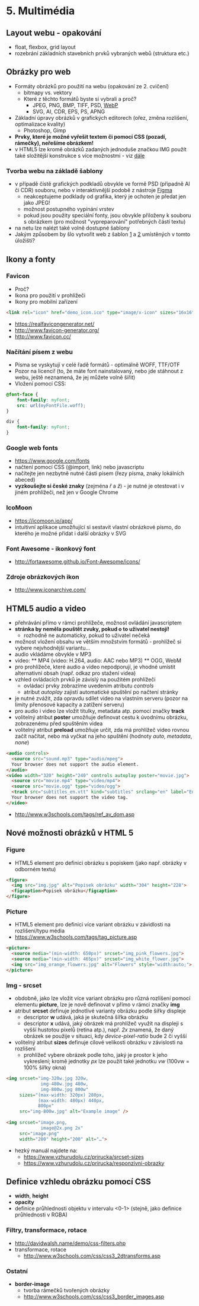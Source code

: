 # 5. Multimédia 

## Layout webu - opakování
 * float, flexbox, grid layout
 * rozebrání základních stavebních prvků vybraných webů (struktura etc.)

## Obrázky pro web

 * Formáty obrázků pro použití na webu (opakování ze 2. cvičení)
    * bitmapy vs. vektory
    * Které z těchto formátů byste si vybrali a proč?
        * JPEG, PNG, BMP, TIFF, PSD, [WebP](https://cs.wikipedia.org/wiki/WebP)  
        * SVG, AI, CDR, EPS, PS, APNG
 * Základní úpravy obrázků v grafických editorech (ořez, změna rozlišení, optimalizace kvality)
    * Photoshop, Gimp
 * **Prvky, které je možné vyřešit textem či pomocí CSS (pozadí, rámečky), neřešíme obrázkem!**
 * v HTML5 lze kromě obrázků zadaných jednoduše značkou IMG použít také složitější konstrukce s více možnostmi - viz [dále](#nové-možnosti-obrázků-v-html-5) 

### Tvorba webu na základě šablony
 * v případě čistě grafických podkladů obvykle ve formě PSD (připadně AI či CDR) souboru, nebo v interaktivnější podobě z nástroje [Figma](https://www.figma.com/)
    * neakceptujeme podklady od grafika, který je ochoten je předat jen jako JPEG!
    * možnost postupného vypínání vrstev
    * pokud jsou použity speciální fonty, jsou obvykle přiloženy k souboru s obrázkem (pro možnost "vypreparování" potřebných částí textu)
 * na netu lze nalézt také volně dostupné šablony
 * Jakým způsobem by šlo vytvořit web z šablon [1](./05-psd-examples/template1) a [2](./05-psd-examples/template2) umístěných v tomto úložišti?
 
## Ikony a fonty

### Favicon
 * Proč?
 * Ikona pro použití v prohlížeči
 * Ikony pro mobilní zařízení
 
```html
<link rel="icon" href="demo_icon.ico" type="image/x-icon" sizes="16x16" /> 
```

 * https://realfavicongenerator.net/
 * http://www.favicon-generator.org/
 * http://www.favicon.cc/

### Načítání písem z webu
 * Písma se vyskytují v celé řadě formátů - optimálně WOFF, TTF/OTF
 * Pozor na licenci! (to, že máte font nainstalovaný, nebo jde stáhnout z webu, ještě neznamená, že jej můžete volně šířit)
 * Vložení pomocí CSS:
 
```css
@font-face {
    font-family: myFont;
    src: url(myFontFile.woff);
}

div {
    font-family: myFont;
} 
```

### Google web fonts
 * https://www.google.com/fonts
 * načtení pomocí CSS (@import, link) nebo javascriptu
 * načítejte jen nezbytně nutné části písem (řezy písma, znaky lokálních abeced)
 * **vyzkoušejte si české znaky** (zejména *ř* a *ž*) - je nutné je otestovat i v jiném prohlížeči, než jen v Google Chrome
 
### IcoMoon
 * https://icomoon.io/app/
 * intuitivní aplikace umožňující si sestavit vlastní obrázkové písmo, do kterého je možné přidat i další obrázky v SVG

### Font Awesome - ikonkový font
 * http://fortawesome.github.io/Font-Awesome/icons/

### Zdroje obrázkových ikon
 * http://www.iconarchive.com/

## HTML5 audio a video
 * přehrávání přímo v rámci prohlížeče, možnost ovládání javascriptem
 * **stránka by neměla pouštět zvuky, pokud o to uživatel nestojí!**
    * rozhodně ne automaticky, pokud to uživatel nečeká
 * možnost vložení obsahu ve větším množstvím formátů - prohlížeč si vybere nejvhodnější variantu...
 * audio vkládáme obvykle v MP3
 * video:
    ** MP4 (video: H.264, audio: AAC nebo MP3)
    ** OGG, WebM
 * pro prohlížeče, které audio a video nepodporují, je vhodné umístit alternativní obsah (např. odkaz pro stažení videa)
 * vzhled ovládacích prvků je závislý na použitém prohlížeči
    * ovládací prvky zobrazíme uvedením atributu *controls*
    * atribut *autoplay* zajistí automatické spuštění po načtení stránky
 * je nutné zvážit, zda opravdu sdílet video na vlastním serveru (pozor na limity přenosové kapacity a zatížení serveru)
 * pro audio i video lze vložit titulky, metadata atp. pomocí značky **track**
 * volitelný atribut **poster** umožňuje definovat cestu k úvodnímu obrázku, zobrazenému před spuštěním videa
 * volitelný atribut **preload** umožňuje určit, zda má prohlížeč video rovnou začít načítat, nebo má vyčkat na jeho spuštění (hodnoty *auto*, *metadata*, *none*)

```html
<audio controls>
  <source src="sound.mp3" type="audio/mpeg">
  Your browser does not support the audio element.
</audio>
<video width="320" height="240" controls autoplay poster="movie.jpg">
  <source src="movie.mp4" type="video/mp4">
  <source src="movie.ogg" type="video/ogg">
  <track src="subtitles_en.vtt" kind="subtitles" srclang="en" label="English">
  Your browser does not support the video tag.
</video> 
```
 
 * http://www.w3schools.com/tags/ref_av_dom.asp

## Nové možnosti obrázků v HTML 5
### Figure
 * HTML5 element pro definici obrázku s popiskem (jako např. obrázky v odborném textu)

  ```html
  <figure>
    <img src="img.jpg" alt="Popisek obrázku" width="304" height="228">
    <figcaption>Popisek obrázku</figcaption>
  </figure>
  ```

  
### Picture
 * HTML5 element pro definici více variant obrázku v závidlosti na rozlišení/typu média
 * https://www.w3schools.com/tags/tag_picture.asp

  ```html
  <picture>
    <source media="(min-width: 650px)" srcset="img_pink_flowers.jpg">
    <source media="(min-width: 465px)" srcset="img_white_flower.jpg">
    <img src="img_orange_flowers.jpg" alt="Flowers" style="width:auto;">
  </picture> 
 ```
  
### Img - srcset
 * obdobně, jako lze vložit více variant obrázku pro různá rozlišení pomocí elementu **picture**, lze je nově definovat v přímo v rámci značky **img**
 * atribut **srcset** definuje jednotlivé varianty obrázku podle šířky displeje
    * descriptor **w** udává, jaká je skutečná šířka obrázku
    * descriptor **x** udává, jaký obrázek má prohlížeč využít na displeji s vyšší hustotou pixelů (retina atp.), např. *2x* znamená, že daný obrázek se použije v situaci, kdy *device-pixel-ratio* bude 2 či vyšší 
 * volitelný atribut **sizes** definuje cílové velikosti obrázku v závislosti na rozlišení
    * prohlížeč vybere obrázek podle toho, jaký je prostor k jeho vykreslení; kromě jednotky *px* lze použít také jednotku *vw* (100vw = 100% šířky okna)   
  
  ```html
  <img srcset="img-320w.jpg 320w,
               img-480w.jpg 480w,
               img-800w.jpg 800w"
       sizes="(max-width: 320px) 280px,
              (max-width: 480px) 440px,
              800px"
       src="img-800w.jpg" alt="Example image" />
       
  <img srcset="image.png, 
               image@2x.png 2x"
       src="image.png"
       width="200" height="200" alt="…"> 
  ```
  
 * hezký manuál najdete na:
   * https://www.vzhurudolu.cz/prirucka/srcset-sizes
   * https://www.vzhurudolu.cz/prirucka/responzivni-obrazky

## Definice vzhledu obrázku pomocí CSS
 * **width**, **height**
 * **opacity**
 * definice průhlednosti objektu v intervalu &lt;0-1&gt; (stejně, jako definice průhlednosti v RGBA)

### Filtry, transformace, rotace
 * http://davidwalsh.name/demo/css-filters.php
 * transformace, rotace
    * http://www.w3schools.com/css/css3_2dtransforms.asp

### Ostatní
 * **border-image**
    * tvorba rámečků tvořených obrázky
    * http://www.w3schools.com/css/css3_border_images.asp



